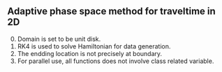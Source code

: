 Adaptive phase space method for traveltime in 2D
--
0. Domain is set to be unit disk.
1. RK4 is used to solve Hamiltonian for data generation.
2. The endding location is not precisely at boundary.
3. For parallel use, all functions does not involve class related variable.
